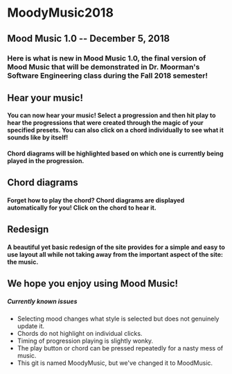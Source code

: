 # MoodyMusic2018

## Mood Music 1.0 -- December 5, 2018

### Here is what is new in Mood Music 1.0, the final version of Mood Music that will be demonstrated in Dr. Moorman's Software Engineering class during the Fall 2018 semester!

## Hear your music!
#### You can now hear your music! Select a progression and then hit play to hear the progressions that were created through the magic of your specified presets. You can also click on a chord individually to see what it sounds like by itself!

#### Chord diagrams will be highlighted based on which one is currently being played in the progression.

## Chord diagrams
#### Forget how to play the chord? Chord diagrams are displayed automatically for you! Click on the chord to hear it.

## Redesign
#### A beautiful yet basic redesign of the site provides for a simple and easy to use layout all while not taking away from the important aspect of the site: the music.

## We hope you enjoy using Mood Music!

##### Currently known issues
- Selecting mood changes what style is selected but does not genuinely update it.
- Chords do not highlight on individual clicks.
- Timing of progression playing is slightly wonky.
- The play button or chord can be pressed repeatedly for a nasty mess of music.
- This git is named MoodyMusic, but we've changed it to MoodMusic.
